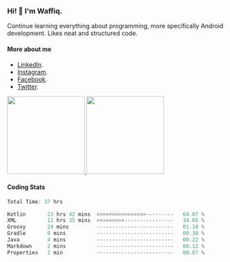 ### Hi! 👋 I'm Waffiq.

Continue learning everything about programming, more specifically Android development. Likes neat and structured code.

#### More about me 
- [LinkedIn](https://www.linkedin.com/in/waffiqaziz/).
- [Instagram](https://www.instagram.com/waffiqaziz/).
- [Facebook](https://web.facebook.com/WaffiqAziz/).
- [Twitter](https://twitter.com/AzizWaffiq).

<p align="left">
<a href="https://github.com/waffiqaziz">
  <img height="180em" src="https://github-readme-stats-eight-theta.vercel.app/api?username=waffiqaziz&show_icons=true&theme=algolia&include_all_commits=true&count_private=true"/>
  <img height="180em" src="https://github-readme-stats-eight-theta.vercel.app/api/top-langs/?username=waffiqaziz&layout=compact&langs_count=8&theme=algolia"/>
</a>
</p>

#### Coding Stats
<!--START_SECTION:waka-->

```rust
Total Time: 37 hrs

Kotlin       23 hrs 42 mins  >>>>>>>>>>>>>>>>---------   64.07 %
XML          12 hrs 35 mins  >>>>>>>>>----------------   34.05 %
Groovy       24 mins         -------------------------   01.10 %
Gradle       8 mins          -------------------------   00.38 %
Java         4 mins          -------------------------   00.22 %
Markdown     2 mins          -------------------------   00.12 %
Properties   1 min           -------------------------   00.07 %
```

<!--END_SECTION:waka-->
